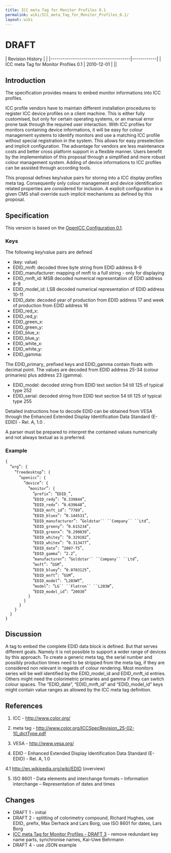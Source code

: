 ```yaml
---
title: ICC meta Tag for Monitor Profiles 0.1
permalink: wiki/ICC_meta_Tag_for_Monitor_Profiles_0.1/
layout: wiki
---
```


<h1>
DRAFT

</h1>
| Revision History                      |            |
|---------------------------------------|------------|
| ICC meta Tag for Monitor Profiles 0.1 | 2010-12-01 |
||

Introduction
------------

The specification provides means to embed monitor informations into ICC
profiles.

ICC profile vendors have to maintain different installation procedures
to register ICC device profiles on a client machine. This is either
fully customised, but only for certain operating systems, or an manual
error prone task through the required user interaction. With ICC
profiles for monitors containing device informations, it will be easy
for colour management systems to identify monitors and use a matching
ICC profile without special registration in the system. This allows for
easy preselection and implicit configuration. The advantage for vendors
are less maintenance costs and better cross platform support in a
flexible manner. Users benefit by the implementation of this proposal
through a simplified and more robust colour management system. Adding of
device informations to ICC profiles can be assisted through according
tools.

This proposal defines key/value pairs for storing into a ICC display
profiles meta tag. Consequently only colour management and device
identification related properties are considered for inclusion. A
explicit configuration in a given CMS shall override such implicit
mechanisms as defined by this proposal.

Specification
-------------

This version is based on the [OpenICC Configuration
0.1](/wiki/OpenICC_Configuration_0.1 "wikilink").

### Keys

The following key/value pairs are defined

-   (key: value)
-   EDID\_mnft: decoded three byte string from EDID address 8-9
-   EDID\_manufacturer: mapping of mnft to a full string - only for
    displaying
-   EDID\_mnft\_id: MSB decoded numerical representation of EDID address
    8-9
-   EDID\_model\_id: LSB decoded numerical representation of EDID
    address 10-11
-   EDID\_date: decoded year of production from EDID address 17 and week
    of production from EDID address 16
-   EDID\_red\_x:
-   EDID\_red\_y:
-   EDID\_green\_x:
-   EDID\_green\_y:
-   EDID\_blue\_x:
-   EDID\_blue\_y:
-   EDID\_white\_x:
-   EDID\_white\_y:
-   EDID\_gamma:

The EDID\_primary\_ prefixed keys and EDID\_gamma contain floats with
decimal point. The values are decoded from EDID address 25-34 (colour
primaries) plus address 23 (gamma).

-   EDID\_model: decoded string from EDID text section 54 till 125 of
    typical type 252
-   EDID\_serial: decoded string from EDID text section 54 till 125 of
    typical type 255

Detailed instructions how to decode EDID can be obtained from VESA
through the Enhanced Extended Display Identification Data Standard
(E-EDID) - Rel. A, 1.0 .

A parser must be prepared to interpret the contained values numerically
and not always textual as is preferred.

### Example

`{`  
`  `“`org`”`: {`  
`    `“`freedesktop`”`: {`  
`      `“`openicc`”`: {`  
`        `“`device`”`: {`  
`          `“`monitor`”`: {`  
`            `“`prefix`”`: `“`EDID_`”`, `  
`            `“`EDID_redy`”`: `“`0.339844`”`, `  
`            `“`EDID_redx`”`: `“`0.639648`”`, `  
`            `“`EDID_mnft_id`”`: `“`7789`”`, `  
`            `“`EDID_bluex`”`: `“`0.144531`”`, `  
`            `“`EDID_manufacturer`”`: `“`Goldstar`` ``Company`` ``Ltd`”`, `  
`            `“`EDID_greeny`”`: `“`0.615234`”`, `  
`            `“`EDID_greenx`”`: `“`0.290039`”`, `  
`            `“`EDID_whitey`”`: `“`0.329102`”`, `  
`            `“`EDID_whitex`”`: `“`0.313477`”`, `  
`            `“`EDID_date`”`: `“`2007-T5`”`, `  
`            `“`EDID_gamma`”`: `“`2.2`”`, `  
`            `“`manufacturer`”`: `“`Goldstar`` ``Company`` ``Ltd`”`, `  
`            `“`mnft`”`: `“`GSM`”`, `  
`            `“`EDID_bluey`”`: `“`0.0703125`”`, `  
`            `“`EDID_mnft`”`: `“`GSM`”`, `  
`            `“`EDID_model`”`: `“`L203WT`”`, `  
`            `“`model`”`: `“`LG`` ``Flatron`` ``L203W`”`, `  
`            `“`EDID_model_id`”`: `“`20030`”  
`          }`  
`        }`  
`      }`  
`    }`  
`  }`  
`}`

Discussion
----------

A tag to embed the complete EDID data block is defined. But that serves
different goals. Namely it is not possible to support a wider range of
devices by this approach. To create a generic meta tag, the serial
number and possibly production times need to be stripped from the meta
tag, if they are considered non relevant in regards of colour rendering.
Most monitors series will be well identified by the EDID\_model\_id and
EDID\_mnft\_id entries. Others might need the colorimetric primaries and
gamma if they can switch colour spaces. The “EDID\_date”,
“EDID\_mnft\_id” and “EDID\_model\_id” keys might contain value ranges
as allowed by the ICC meta tag definition.

References
----------

1. ICC - <http://www.color.org/>

2. meta tag -
<http://www.color.org/ICCSpecRevision_25-02-10_dictType.pdf>

3. VESA - <http://www.vesa.org/>

4. EDID - Enhanced Extended Display Identification Data Standard
(E-EDID) - Rel. A, 1.0

4.1 <http://en.wikipedia.org/wiki/EDID> (overview)

5. ISO 8601 - Data elements and interchange formats – Information
interchange – Representation of dates and times

Changes
-------

-   DRAFT 1 - initial
-   DRAFT 2 - splitting of colorimetry compound, Richard Hughes, use
    EDID\_ prefix, Max Derhack and Lars Borg, use ISO 8601 for dates,
    Lars Borg
-   [ICC meta Tag for Monitor Profiles - DRAFT
    3](http://lists.freedesktop.org/archives/openicc/2010q4/002293.html) -
    remove redundant key name parts, synchronise names, Kai-Uwe Behrmann
-   DRAFT 4 - use JSON example

